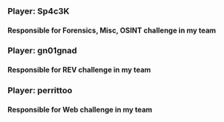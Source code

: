 ### Player: Sp4c3K
#### Responsible for Forensics, Misc, OSINT challenge in my team

### Player: gn01gnad
#### Responsible for REV challenge in my team

### Player: perrittoo
#### Responsible for Web challenge in my team
